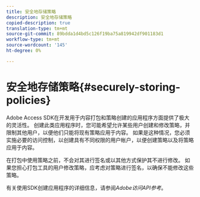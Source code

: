 ```yaml
---
title: 安全地存储策略
description: 安全地存储策略
copied-description: true
translation-type: tm+mt
source-git-commit: 89bdda1d4bd5c126f19ba75a819942df901183d1
workflow-type: tm+mt
source-wordcount: '145'
ht-degree: 0%

---
```



# 安全地存储策略{#securely-storing-policies}

Adobe Access SDK在开发用于内容打包和策略创建的应用程序方面提供了极大的灵活性。 创建此类应用程序时，您可能希望允许某些用户创建和修改策略，并限制其他用户，以便他们只能将现有策略应用于内容。 如果是这种情况，您必须实施必要的访问控制，以创建具有不同权限的用户帐户，以便创建策略以及将策略应用于内容。

在打包中使用策略之前，不会对其进行签名或以其他方式保护其不进行修改。 如果您担心打包工具的用户修改策略，应考虑对策略进行签名，以确保不能修改这些策略。

有关使用SDK创建应用程序的详细信息，请参阅&#x200B;*Adobe访问API参考*。
